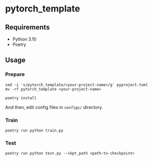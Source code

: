 # pytorch_template

## Requirements

- Python 3.10
- Poetry

## Usage

### Prepare

```shell
sed -i 's/pytorch_template/<your-project-name>/g' pyproject.toml
mv -rf pytorch_template <your-project-name>

poetry install
```

And then, edit config files in `configs/` directory.

### Train

```shell
poetry run python train.py
```

### Test

```shell
poetry run python test.py --ckpt_path <path-to-checkpoint>
```
